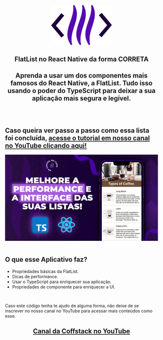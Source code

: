 <div align="center">
<img src="assets/logo.png"  width="200" alt="Logo" />
<h2>  FlatList no React Native da forma CORRETA </h2>
<h2> Aprenda a usar um dos componentes mais famosos do React Native, a FlatList. Tudo isso usando o poder do TypeScript para deixar a sua aplicação mais segura e legível. </h2>
</div>

<br>
<br>

## Caso queira ver passo a passo como essa lista foi concluída, [acesse o tutorial em nosso canal no YouTube clicando aqui!](https://youtu.be/I3zD1ZVImrg)

<div align="center">
<img src="assets/banner.jpg"  width="750" alt="Logo" />
</div>

<br>

## O que esse Aplicativo faz?

- Propriedades básicas da FlatList.
- Dicas de performance.
- Usar o TypeScript para enriquecer sua aplicação.
- Propriedades de componente para enriquecer a UI.

<br>

Caso este código tenha te ajudo de alguma forma, não deixe de se inscrever no nosso canal no YouTube para acessar mais conteúdos como esse.

<div align="center" >
<a href='https://www.youtube.com/channel/UCRzgdJSfc5RLJKrrJR06GAg'>
<h2>Canal da Coffstack no YouTube <h2>
</a>
</div>

#

